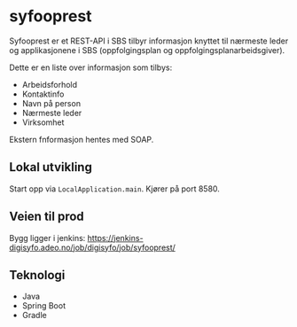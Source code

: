 # syfooprest

Syfooprest er et REST-API i SBS tilbyr informasjon knyttet til nærmeste leder og
applikasjonene i SBS (oppfolgingsplan og oppfolgingsplanarbeidsgiver).

Dette er en liste over informasjon som tilbys:
* Arbeidsforhold
* Kontaktinfo
* Navn på person
* Nærmeste leder
* Virksomhet


Ekstern fnformasjon hentes med SOAP.


## Lokal utvikling

Start opp via `LocalApplication.main`. Kjører på port 8580.


## Veien til prod

Bygg ligger i jenkins: https://jenkins-digisyfo.adeo.no/job/digisyfo/job/syfooprest/


## Teknologi
* Java
* Spring Boot
* Gradle
